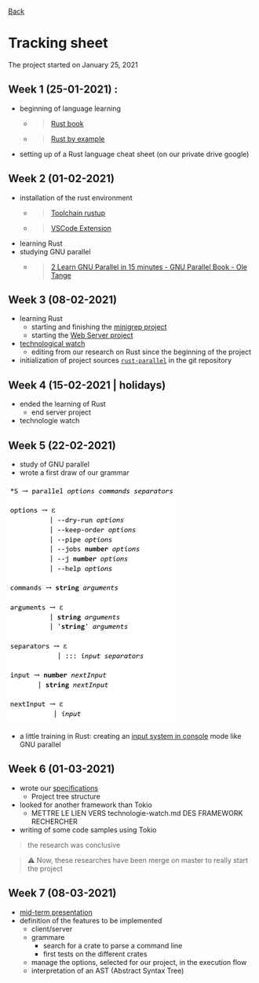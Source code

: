 [Back](README.md)

# Tracking sheet

The project started on January 25, 2021

## Week 1 (25-01-2021) : 
- beginning of language learning
    + >[Rust book](https://doc.rust-lang.org/book/)

    + >[Rust by example](https://doc.rust-lang.org/stable/rust-by-example/index.html)
- setting up of a Rust language cheat sheet (on our private drive google)

## Week 2 (01-02-2021)
- installation of the rust environment
    + >[Toolchain rustup](https://www.rust-lang.org/tools/install)

    + >[VSCode Extension](https://marketplace.visualstudio.com/items?itemName=rust-lang.rust)
- learning Rust
- studying GNU parallel
    + >[2 Learn GNU Parallel in 15 minutes - GNU Parallel Book - Ole Tange
](books/GNU_Parallel_2018.pdf)
## Week 3 (08-02-2021)
- learning Rust
    - starting and finishing the [minigrep project](https://doc.rust-lang.org/book/ch12-00-an-io-project.html)
    - starting the [Web Server project](https://doc.rust-lang.org/book/ch20-00-final-project-a-web-server.html)
- [technological watch](technological-watch.md)
    - editing from our research on Rust since the beginning of the project
- initialization of project sources [`rust-parallel`](https://gricad-gitlab.univ-grenoble-alpes.fr/Projets-INFO4/20-21/14/rust-parallel) in the git repository

## Week 4 (15-02-2021 | holidays)
- ended the learning of Rust 
    + end server project
- technologie watch

## Week 5 (22-02-2021)
- study of GNU parallel
- wrote a first draw of our grammar

![grammar v1](images/grammar_v1.png)

- a little training in Rust: creating an [input system in console](https://gricad-gitlab.univ-grenoble-alpes.fr/Projets-INFO4/20-21/14/rust-parallel/-/tree/entrycmd) mode like GNU parallel

## Week 6 (01-03-2021)
- wrote our [specifications](specification.md)
    + Project tree structure
- looked for another framework than Tokio
    + METTRE LE LIEN VERS technologie-watch.md DES FRAMEWORK RECHERCHER
- writing of some code samples using Tokio
>the research was conclusive

> :warning: Now, these researches have been merge on master to really start the project

## Week 7 (08-03-2021)
- [mid-term presentation](soutenance-mi_parcours.pdf)
- definition of the features to be implemented 
    + client/server
    + grammare
        - search for a crate to parse a command line
        - first tests on the different crates
    + manage the options, selected for our project, in the execution flow
    + interpretation of an AST (Abstract Syntax Tree)